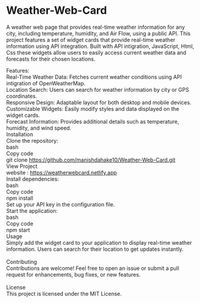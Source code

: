 # Weather-Web-Card
A weather web page that provides real-time weather information for any city, including temperature, humidity, and Air Flow, using a public API. This project features a set of widget cards that provide real-time weather information using API integration. Built with API intigration, JavaScript, Html, Css these widgets allow users to easily access current weather data and forecasts for their chosen locations.

Features:<br>
Real-Time Weather Data: Fetches current weather conditions using API intigration of OpenWeatherMap.<br>
Location Search: Users can search for weather information by city or GPS coordinates.<br>
Responsive Design: Adaptable layout for both desktop and mobile devices.<br>
Customizable Widgets: Easily modify styles and data displayed on the widget cards.<br>
Forecast Information: Provides additional details such as temperature, humidity, and wind speed.<br>
Installation<br>
Clone the repository:<br>
bash<br>
Copy code<br>
git clone https://github.com/manishdahake10/Weather-Web-Card.git<br>
View Project<br>
website : https://weatherwebcard.netlify.app<br>
Install dependencies:<br>
bash<br>
Copy code<br>
npm install<br>
Set up your API key in the configuration file.<br>
Start the application:<br>
bash<br>
Copy code<br>
npm start<br>
Usage<br>
Simply add the widget card to your application to display real-time weather information. Users can search for their location to get updates instantly.<br>
<br>
Contributing<br>
Contributions are welcome! Feel free to open an issue or submit a pull request for enhancements, bug fixes, or new features.<br>
<br>
License<br>
This project is licensed under the MIT License.<br>
